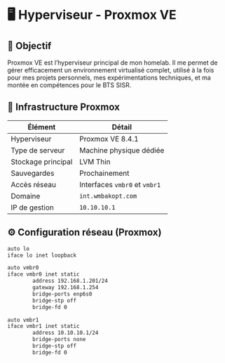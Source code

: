 # 🖥️ Hyperviseur - Proxmox VE

## 🎯 Objectif

Proxmox VE est l’hyperviseur principal de mon homelab. Il me permet de gérer efficacement un environnement virtualisé complet, utilisé à la fois pour mes projets personnels, mes expérimentations techniques, et ma montée en compétences pour le BTS SISR.


## 🧱 Infrastructure Proxmox

| Élément             | Détail                             |
|---------------------|------------------------------------|
| Hyperviseur         | Proxmox VE 8.4.1                   |
| Type de serveur     | Machine physique dédiée            |
| Stockage principal  | LVM Thin                           |
| Sauvegardes         | Prochainement                      |
| Accès réseau        | Interfaces `vmbr0` et `vmbr1`      |
| Domaine             | `int.wmbakopt.com`                 |
| IP de gestion       | `10.10.10.1`                       |



## ⚙️ Configuration réseau (Proxmox)


```bash
auto lo
iface lo inet loopback

auto vmbr0
iface vmbr0 inet static
        address 192.168.1.201/24
        gateway 192.168.1.254
        bridge-ports enp6s0
        bridge-stp off
        bridge-fd 0

auto vmbr1
iface vmbr1 inet static
        address 10.10.10.1/24
        bridge-ports none
        bridge-stp off
        bridge-fd 0
```